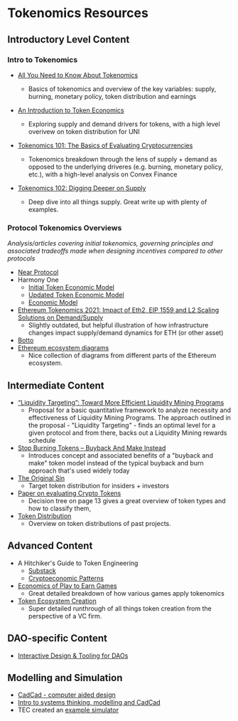 # Tokenomics Resources

## Introductory Level Content

### Intro to Tokenomics
- [All You Need to Know About Tokenomics](https://medium.com/coinmonks/all-you-need-to-know-about-tokenomics-39642fe11d02)
  - Basics of tokenomics and overview of the key variables: supply, burning, monetary policy, token distribution and earnings

- [An Introduction to Token Economics](https://alexbeckett.medium.com/an-introduction-to-token-economics-tokenomics-c6eb9211778f)
  - Exploring supply and demand drivers for tokens, with a high level overivew on token distribution for UNI 

- [Tokenomics 101: The Basics of Evaluating Cryptocurrencies](https://every.to/almanack/tokenomics-101)
  - Tokenomics breakdown through the lens of supply + demand as opposed to the underlying driveres (e.g. burning, monetary policy, etc.), with a high-level analysis on Convex Finance

- [Tokenomics 102: Digging Deeper on Supply](https://cryptonat.substack.com/p/tokenomics-102-supply)
  - Deep dive into all things supply. Great write up with plenty of examples.

### Protocol Tokenomics Overviews
_Analysis/articles covering initial tokenomics, governing principles and associated tradeoffs made when designing incentives compared to other protocols_

- [Near Protocol](https://near.org/blog/near-protocol-economics/)
- Harmony One
  - [Initial Token Economic Model](https://blog.harmony.one/harmony-token-economic-model/)
  - [Updated Token Economic Model](https://blog.harmony.one/harmonys-new-tokenomics/)
  - [Economic Model](https://docs.google.com/spreadsheets/d/1bcABBb47X8jOAQC-Dno9A9HFtLf8vlRp70P9xVqjhG4/edit#gid=1322834538)
- [Ethereum Tokenomics 2021: Impact of Eth2, EIP 1559 and L2 Scaling Solutions on Demand/Supply](https://hackernoon.com/ethereum-tokenomics-2021-impact-of-eth2-eip-1559-and-l2-scaling-solutions-on-demandsupply-gx5034tw)
  - Slightly outdated, but helpful illustration of how infrastructure changes impact supply/demand dynamics for ETH (or other asset)
- [Botto](https://docs.botto.com/details/token-distribution)
- [Ethereum ecosystem diagrams](https://github.com/dgeorgiev06/awesome-ethereum-diagrams)
  - Nice collection of diagrams from different parts of the Ethereum ecosystem.  

## Intermediate Content
- [“Liquidity Targeting”: Toward More Efficient Liquidity Mining Programs](https://www.mechanism.capital/liquidity-targeting/)
  - Proposal for a basic quantitative framework to analyze necessity and effectiveness of Liquidity Mining Programs. The approach outlined in the proposal - "Liquidity Targeting" - finds an optimal level for a given protocol and from there, backs out a Liquidity Mining rewards schedule
- [Stop Burning Tokens – Buyback And Make Instead](https://www.placeholder.vc/blog/2020/9/17/stop-burning-tokens-buyback-and-make-instead)
  - Introduces concept and associated benefits of a "buyback and make" token model instead of the typical buyback and burn approach that's used widely today 
- [The Original Sin](https://www.placeholder.vc/blog/2021/4/1/the-original-sin)
  - Target token distribution for insiders + investors
- [Paper on evaluating Crypto Tokens](https://cdn.discordapp.com/attachments/952151887212335104/953560909547180042/To_Token_or_not_to_Token__Tools_for_Understanding_Blockchain_Toke.pdf)
  -  Decision tree on page 13 gives a great overview of token types and how to classify them,
- [Token Distribution](https://lstephanian.mirror.xyz/kB9Jz_5joqbY0ePO8rU1NNDKhiqvzU6OWyYsbSA-Kcc)
  -  Overview on token distributions of past projects.

## Advanced Content
- A Hitchiker's Guide to Token Engineering
  - [Substack](https://ahitchhikers.substack.com/)
  - [Cryptoeconomic Patterns](https://docs.google.com/presentation/d/1j4aNHhpaxUJjJ-DmnG2DC_zCGDc65oq-ND7zHNrmeKk/edit#slide=id.p)
- [Economics of Play to Earn Games](https://econteric.com/wp-content/uploads/2022/01/Economics_of_Play_to_Earn_Gaming_Economy-1.pdf) 
  - Great detailed breakdown of how various games apply tokenomics
- [Token Ecosystem Creation](http://outlierventures.io/wp-content/uploads/2019/05/Token-Ecosystem-Creation-Outlier-Ventures-PDF.pdf)
  - Super detailed runthrough of all things token creation from the perspective of a VC firm.

## DAO-specific Content
- [Interactive Design & Tooling for DAOs](https://blog.aragon.org/incentive-design-tooling-for-daos/)

## Modelling and Simulation
- [CadCad - computer aided design](https://github.com/cadCAD-org)
- [Intro to systems thinking, modelling and CadCad](https://joranhonig.nl/getting-familiar-with-cadcad/)
- TEC created an [example simulator](https://sim.commonsstack.org/)
